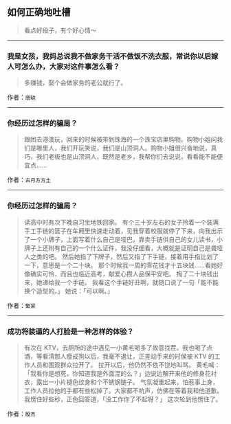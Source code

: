 ## 如何正确地吐槽

> 看点好段子，有个好心情～


 
---

### 我是女孩，我妈总说我不做家务干活不做饭不洗衣服，常说你以后嫁人可怎么办，大家对这件事怎么看？

> 多赚钱，娶个会做家务的老公就行了。


作者：`唐缺`

---

### 你经历过怎样的骗局？

> 跟团去港澳玩，回来的时候被带到珠海的一个珠宝店里购物。购物小姐问我们是哪里人，我们开玩笑说，我们是山顶洞人。购物小姐很兴奋地说，真巧，我们老板也是山顶洞人，既然是老乡，我帮你们去说说，看看能不能便宜点……


作者：`古月方方土`

---

### 你经历过怎样的骗局？

> 读高中时有次下晚自习坐地铁回家。
> 有个三十岁左右的女子拎着一个装满手工手链的篮子在车厢里快速走动着，见我穿着校服就停了下来，向我出示了一个小牌子，上面写着什么自己是哑巴，靠卖手链供自己的女儿读书，小牌子上还附有自己的一个什么证件，我没仔细看，大概就是证明自己是聋哑人之类的吧。
> 然后她指了下牌子，然后又指了下手链，接着用手指比划了一下，意思是一个二十块。
> 那个时候我一周的零花钱才十五块钱……看她好像确实可怜，而且也临近高考，献爱心攒人品保平安吧。
> 掏了二十块钱出来，她递给我一个手链。
> 我看这个手链好丑啊，就随口说了一句「能不能换个造型的。」
> 她说：「可以啊。」


作者：`繁杲`

---

### 成功将装逼的人打脸是一种怎样的体验？

> 有次在 KTV，去厕所的途中遇见一小黄毛喝多了故意找茬。我也喝了点酒，等看清那人瘦成狗以后，我毫不退让，正差动手来的时侯被 KTV 的工作人员和围观群众拉开了。
> 拉开以后，他仍然不依不饶地叫骂。
> 黄毛喊：「我看你是想死，你知道我是外面混的么？」边说边解开来他的修身花衬衣，露出一小片褪色纹身和个不锈钢链子。
> 气氛凝重起来，怕惹事上身，工作人员拉他的手都有些松掉了。大家都不吭声，仿佛在等着我和他道歉。
> 我愣住好些秒，正色回答道，「没工作你了不起呀？」
> 这次轮到他愣住了。


作者：`殷杰`